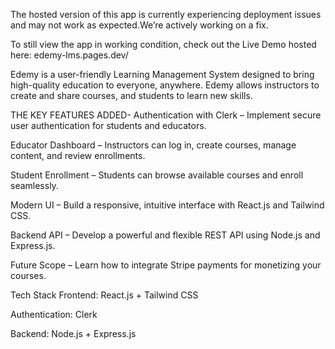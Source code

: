 The hosted version of this app is currently experiencing deployment issues and may not work as expected.We’re actively working on a fix.

To still view the app in working condition, check out the Live Demo hosted here:
edemy-lms.pages.dev/


Edemy is a user-friendly Learning Management System designed to bring high-quality education to everyone, anywhere. Edemy allows instructors to create and share courses, and students to learn new skills.

THE KEY FEATURES ADDED-
Authentication with Clerk – Implement secure user authentication for students and educators.

Educator Dashboard – Instructors can log in, create courses, manage content, and review enrollments.

Student Enrollment – Students can browse available courses and enroll seamlessly.

Modern UI – Build a responsive, intuitive interface with React.js and Tailwind CSS.

Backend API – Develop a powerful and flexible REST API using Node.js and Express.js.

Future Scope – Learn how to integrate Stripe payments for monetizing your courses.

Tech Stack
Frontend: React.js + Tailwind CSS

Authentication: Clerk

Backend: Node.js + Express.js

